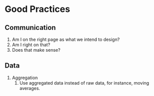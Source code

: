 # Good Practices

## Communication

1. Am I on the right page as what we intend to design?
2. Am I right on that?
3. Does that make sense?

## Data

1. Aggregation
   1. Use aggregated data instead of raw data, for instance, moving averages.
